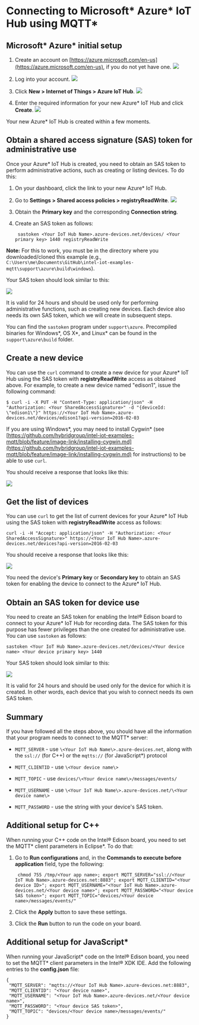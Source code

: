 # Connecting to Microsoft\* Azure\* IoT Hub using MQTT\*

## Microsoft\* Azure\* initial setup

1. Create an account on [https://azure.microsoft.com/en-us](https://azure.microsoft.com/en-us), if you do not yet have one.
![](https://github.com/hybridgroup/intel-iot-examples-mqtt/blob/master/images/azure/create-free-account.png)

2. Log into your account.
![](https://github.com/hybridgroup/intel-iot-examples-mqtt/blob/master/images/azure/sign-in-to-azure.png)

3. Click **New > Internet of Things > Azure IoT Hub**.
![](https://github.com/hybridgroup/intel-iot-examples-mqtt/blob/master/images/azure/create-new-iot-hub.png)

4. Enter the required information for your new Azure\* IoT Hub and click **Create**.
![](https://github.com/hybridgroup/intel-iot-examples-mqtt/blob/master/images/azure/create-new-iot-hub-2.png)

Your new Azure\* IoT Hub is created within a few moments.

## Obtain a shared access signature (SAS) token for administrative use

Once your Azure\* IoT Hub is created, you need to obtain an SAS token to perform administrative actions, such as creating or listing devices. To do this:

1. On your dashboard, click the link to your new Azure\* IoT Hub.
2. Go to **Settings > Shared access policies > registryReadWrite**.
![](https://github.com/hybridgroup/intel-iot-examples-mqtt/blob/master/images/azure/obtain-sas.png)
3. Obtain the **Primary key** and the corresponding **Connection string**.
4. Create an SAS token as follows:

        sastoken <Your IoT Hub Name>.azure-devices.net/devices/ <Your primary key> 1440 registryReadWrite

**Note:** For this to work, you must be in the directory where you downloaded/cloned this example (e.g., `C:\Users\me\Documents\GitHub\intel-iot-examples-mqtt\support\azure\build\windows`).

Your SAS token should look similar to this:

![](https://github.com/hybridgroup/intel-iot-examples-mqtt/blob/master/images/azure/sas-example.png)

It is valid for 24 hours and should be used only for performing administrative functions, such as creating new devices. Each device also needs its own SAS token, which we will create in subsequent steps.

You can find the `sastoken` program under `support\azure`. Precompiled binaries for Windows\*, OS X\*, and Linux\* can be found in the `support\azure\build` folder.

## Create a new device

You can use the `curl` command to create a new device for your Azure\* IoT Hub using the SAS token with **registryReadWrite** access as obtained above. For example, to create a new device named "edison1", issue the following command:

```
$ curl -i -X PUT -H "Content-Type: application/json" -H "Authorization: <Your SharedAccessSignature>" -d "{deviceId: \"edison1\"}" https://<Your IoT Hub Name>.azure-devices.net/devices/edison1?api-version=2016-02-03
```

If you are using Windows\*, you may need to install Cygwin* (see [https://github.com/hybridgroup/intel-iot-examples-mqtt/blob/feature/image-link/installing-cygwin.md](https://github.com/hybridgroup/intel-iot-examples-mqtt/blob/feature/image-link/installing-cygwin.md) for instructions) to be able to use `curl`.

You should receive a response that looks like this:

![](https://github.com/hybridgroup/intel-iot-examples-mqtt/blob/master/images/azure/create-new-device-curl.png)

## Get the list of devices

You can use `curl` to get the list of current devices for your Azure\* IoT Hub using the SAS token with **registryReadWrite** access as follows:

```
curl -i -H "Accept: application/json" -H "Authorization: <Your SharedAccessSignature>" https://<Your IoT Hub Name>.azure-devices.net/devices?api-version=2016-02-03
```

You should receive a response that looks like this:

![](https://github.com/hybridgroup/intel-iot-examples-mqtt/blob/master/images/azure/list-devices-curl.png)

You need the device's **Primary key** or **Secondary key** to obtain an SAS token for enabling the device to connect to the Azure\* IoT Hub.

## Obtain an SAS token for device use

You need to create an SAS token for enabling the Intel® Edison board to connect to your Azure\* IoT Hub for recording data. The SAS token for this purpose has fewer privileges than the one created for administrative use. You can use `sastoken` as follows:

```
sastoken <Your IoT Hub Name>.azure-devices.net/devices/<Your device name> <Your device primary key> 1440
```

Your SAS token should look similar to this:

![](https://github.com/hybridgroup/intel-iot-examples-mqtt/blob/master/images/azure/device-sas-example.png)


It is valid for 24 hours and should be used only for the device for which it is created. In other words, each device that you wish to connect needs its own SAS token.

## Summary

If you have followed all the steps above, you should have all the information that your program needs to connect to the MQTT\* server:

- `MQTT_SERVER` - use `\<Your IoT Hub Name\>.azure-devices.net`, along with the `ssl://` (for C++) or the `mqtts://` (for JavaScript\*) protocol

- `MQTT_CLIENTID` - use `\<Your device name\>`

- `MQTT_TOPIC` - use `devices/\<Your device name\>/messages/events/`

- `MQTT_USERNAME` - use `\<Your IoT Hub Name\>.azure-devices.net/\<Your device name\>`

- `MQTT_PASSWORD` - use the string with your device's SAS token.

## Additional setup for C++

When running your C++ code on the Intel® Edison board, you need to set the MQTT\* client parameters in Eclipse\*. To do that: 

1. Go to **Run configurations** and, in the **Commands to execute before application** field, type the following:

        chmod 755 /tmp/<Your app name>; export MQTT_SERVER="ssl://<Your IoT Hub Name>.azure-devices.net:8883"; export MQTT_CLIENTID="<Your device ID>"; export MQTT_USERNAME="<Your IoT Hub Name>.azure-devices.net/<Your device name>"; export MQTT_PASSWORD="<Your device SAS token>"; export MQTT_TOPIC="devices/<Your device name>/messages/events/"

2. Click the **Apply** button to save these settings.
3. Click the **Run** button to run the code on your board.

## Additional setup for JavaScript*

When running your JavaScript\* code on the Intel® Edison board, you need to set the MQTT\* client parameters in the Intel® XDK IDE. Add the following entries to the **config.json** file:

```
{
 "MQTT_SERVER": "mqtts://<Your IoT Hub Name>.azure-devices.net:8883",
 "MQTT_CLIENTID": "<Your device name>",
 "MQTT_USERNAME": "<Your IoT Hub Name>.azure-devices.net/<Your device name>",
 "MQTT_PASSWORD": "<Your device SAS token>",
 "MQTT_TOPIC": "devices/<Your device name>/messages/events/"
}
```
